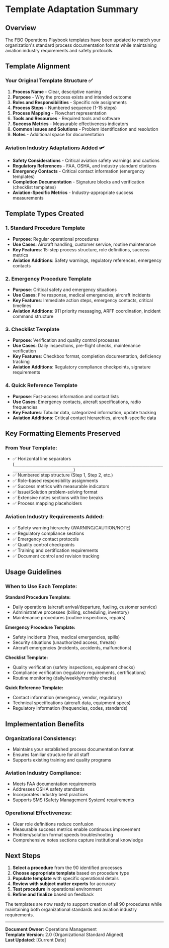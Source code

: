 # Template Adaptation Summary

## Overview
The FBO Operations Playbook templates have been updated to match your organization's standard process documentation format while maintaining aviation industry requirements and safety protocols.

## Template Alignment

### Your Original Template Structure ✅
1. **Process Name** - Clear, descriptive naming
2. **Purpose** - Why the process exists and intended outcome
3. **Roles and Responsibilities** - Specific role assignments
4. **Process Steps** - Numbered sequence (1-15 steps)
5. **Process Mapping** - Flowchart representation
6. **Tools and Resources** - Required tools and software
7. **Success Metrics** - Measurable effectiveness indicators
8. **Common Issues and Solutions** - Problem identification and resolution
9. **Notes** - Additional space for documentation

### Aviation Industry Adaptations Added 🛩️
- **Safety Considerations** - Critical aviation safety warnings and cautions
- **Regulatory References** - FAA, OSHA, and industry standard citations
- **Emergency Contacts** - Critical contact information (emergency templates)
- **Completion Documentation** - Signature blocks and verification (checklist templates)
- **Aviation-Specific Metrics** - Industry-appropriate success measurements

## Template Types Created

### 1. Standard Procedure Template
- **Purpose**: Regular operational procedures
- **Use Cases**: Aircraft handling, customer service, routine maintenance
- **Key Features**: 15-step process structure, role definitions, success metrics
- **Aviation Additions**: Safety warnings, regulatory references, emergency contacts

### 2. Emergency Procedure Template  
- **Purpose**: Critical safety and emergency situations
- **Use Cases**: Fire response, medical emergencies, aircraft incidents
- **Key Features**: Immediate action steps, emergency contacts, critical timelines
- **Aviation Additions**: 911 priority messaging, ARFF coordination, incident command structure

### 3. Checklist Template
- **Purpose**: Verification and quality control processes
- **Use Cases**: Daily inspections, pre-flight checks, maintenance verification
- **Key Features**: Checkbox format, completion documentation, deficiency tracking
- **Aviation Additions**: Regulatory compliance checkpoints, signature requirements

### 4. Quick Reference Template
- **Purpose**: Fast-access information and contact lists
- **Use Cases**: Emergency contacts, aircraft specifications, radio frequencies
- **Key Features**: Tabular data, categorized information, update tracking
- **Aviation Additions**: Critical contact hierarchies, aircraft-specific data

## Key Formatting Elements Preserved

### From Your Template:
- ✅ Horizontal line separators (`_____________________________________________________________________________________________`)
- ✅ Numbered step structure (Step 1, Step 2, etc.)
- ✅ Role-based responsibility assignments
- ✅ Success metrics with measurable indicators
- ✅ Issue/Solution problem-solving format
- ✅ Extensive notes sections with line breaks
- ✅ Process mapping placeholders

### Aviation Industry Requirements Added:
- ✅ Safety warning hierarchy (WARNING/CAUTION/NOTE)
- ✅ Regulatory compliance sections
- ✅ Emergency contact protocols
- ✅ Quality control checkpoints
- ✅ Training and certification requirements
- ✅ Document control and revision tracking

## Usage Guidelines

### When to Use Each Template:

**Standard Procedure Template:**
- Daily operations (aircraft arrival/departure, fueling, customer service)
- Administrative processes (billing, scheduling, inventory)
- Maintenance procedures (routine inspections, repairs)

**Emergency Procedure Template:**
- Safety incidents (fires, medical emergencies, spills)
- Security situations (unauthorized access, threats)
- Aircraft emergencies (incidents, accidents, malfunctions)

**Checklist Template:**
- Quality verification (safety inspections, equipment checks)
- Compliance verification (regulatory requirements, certifications)
- Routine monitoring (daily/weekly/monthly checks)

**Quick Reference Template:**
- Contact information (emergency, vendor, regulatory)
- Technical specifications (aircraft data, equipment specs)
- Regulatory information (frequencies, codes, standards)

## Implementation Benefits

### Organizational Consistency:
- Maintains your established process documentation format
- Ensures familiar structure for all staff
- Supports existing training and quality programs

### Aviation Industry Compliance:
- Meets FAA documentation requirements
- Addresses OSHA safety standards
- Incorporates industry best practices
- Supports SMS (Safety Management System) requirements

### Operational Effectiveness:
- Clear role definitions reduce confusion
- Measurable success metrics enable continuous improvement
- Problem/solution format speeds troubleshooting
- Comprehensive notes sections capture institutional knowledge

## Next Steps

1. **Select a procedure** from the 90 identified processes
2. **Choose appropriate template** based on procedure type
3. **Populate template** with specific operational details
4. **Review with subject matter experts** for accuracy
5. **Test procedure** in operational environment
6. **Refine and finalize** based on feedback

The templates are now ready to support creation of all 90 procedures while maintaining both organizational standards and aviation industry requirements.

---
**Document Owner**: Operations Management  
**Template Version**: 2.0 (Organizational Standard Aligned)  
**Last Updated**: [Current Date]
